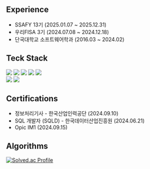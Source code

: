 
## Experience
- SSAFY 13기 (2025.01.07 ~ 2025.12.31)
- 우리FISA 3기 (2024.07.08 ~ 2024.12.18)
- 단국대학교 소프트웨어학과 (2016.03 ~ 2024.02)

## Teck Stack
<p>
  <img src="https://img.shields.io/badge/Python-3776AB?style=for-the-badge&logo=python&logoColor=white"/>
  <img src="https://img.shields.io/badge/Java-ED8B00?style=for-the-badge&logo=java&logoColor=white"/>
  <img src="https://img.shields.io/badge/SpringBoot-6DB33F?style=for-the-badge&logo=spring-boot&logoColor=white"/>
  <img src="https://img.shields.io/badge/spring data jpa-6DB33F?style=for-the-badge&logo=SpringBoot&logoColor=white">
  <img src="https://img.shields.io/badge/Oracle-F80000?style=for-the-badge&logo=oracle&logoColor=white"/> <br>
  <img src="https://img.shields.io/badge/SWAGGER-85EA2D?style=for-the-badge&logo=swagger&logoColor=white"/>
  <img src="https://img.shields.io/badge/JIRA-0052CC?style=for-the-badge&logo=jira-software&logoColor=white"/>
</p>

## Certifications
- 정보처리기사 - 한국산업인력공단 (2024.09.10)
- SQL 개발자 (SQLD) - 한국데이터산업진흥원 (2024.06.21)
- Opic IM1 (2024.09.15)

## Algorithms
[![Solved.ac Profile](http://mazassumnida.wtf/api/v2/generate_badge?boj=1stevering)](https://solved.ac/1stevering/)
